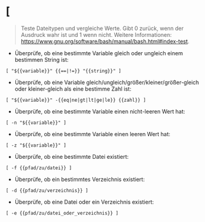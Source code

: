 # [

> Teste Dateitypen und vergleiche Werte.
> Gibt 0 zurück, wenn der Ausdruck wahr ist und 1 wenn nicht.
> Weitere Informationen: <https://www.gnu.org/software/bash/manual/bash.html#index-test>.

- Überprüfe, ob eine bestimmte Variable gleich oder ungleich einem bestimmen String ist:

`[ "${{variable}}" {{==|!=}} "{{string}}" ]`

- Überprüfe, ob eine Variable gleich/ungleich/größer/kleiner/größer-gleich oder kleiner-gleich als eine bestimme Zahl ist:

`[ "${{variable}}" -{{eq|ne|gt|lt|ge|le}} {{zahl}} ]`

- Überprüfe, ob eine bestimmte Variable einen nicht-leeren Wert hat:

`[ -n "${{variable}}" ]`

- Überprüfe, ob eine bestimmte Variable einen leeren Wert hat:

`[ -z "${{variable}}" ]`

- Überprüfe, ob eine bestimmte Datei existiert:

`[ -f {{pfad/zu/datei}} ]`

- Überprüfe, ob ein bestimmtes Verzeichnis existiert:

`[ -d {{pfad/zu/verzeichnis}} ]`

- Überprüfe, ob eine Datei oder ein Verzeichnis existiert:

`[ -e {{pfad/zu/datei_oder_verzeichnis}} ]`
